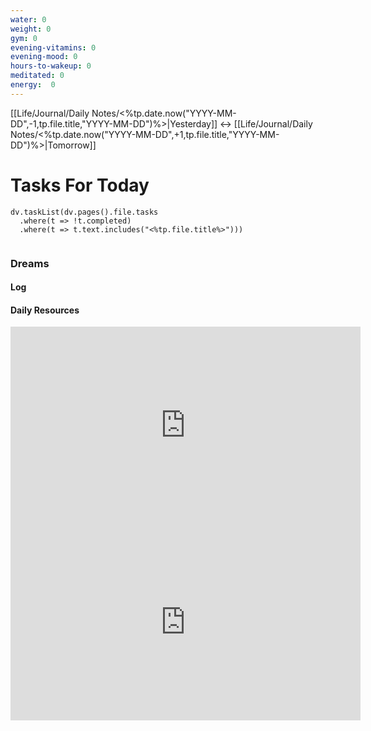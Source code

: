 ```yaml
---
water: 0
weight: 0
gym: 0
evening-vitamins: 0
evening-mood: 0
hours-to-wakeup: 0
meditated: 0
energy:  0
---
```

[[Life/Journal/Daily Notes/<%tp.date.now("YYYY-MM-DD",-1,tp.file.title,"YYYY-MM-DD")%>|Yesterday]] <-> [[Life/Journal/Daily Notes/<%tp.date.now("YYYY-MM-DD",+1,tp.file.title,"YYYY-MM-DD")%>|Tomorrow]]
# Tasks For Today

```dataviewjs
dv.taskList(dv.pages().file.tasks 
  .where(t => !t.completed)
  .where(t => t.text.includes("<%tp.file.title%>")))
  
```
### Dreams

#### Log

#### Daily Resources

<iframe width="560" height="315" src="https://www.youtube.com/embed/klmBssEYkdU" title="YouTube video player" frameborder="0" allow="accelerometer; autoplay; clipboard-write; encrypted-media; gyroscope; picture-in-picture; web-share" allowfullscreen></iframe>

<iframe width="560" height="315" src="https://www.youtube.com/embed/aEqlQvczMJQ" title="YouTube video player" frameborder="0" allow="accelerometer; autoplay; clipboard-write; encrypted-media; gyroscope; picture-in-picture; web-share" allowfullscreen></iframe>

